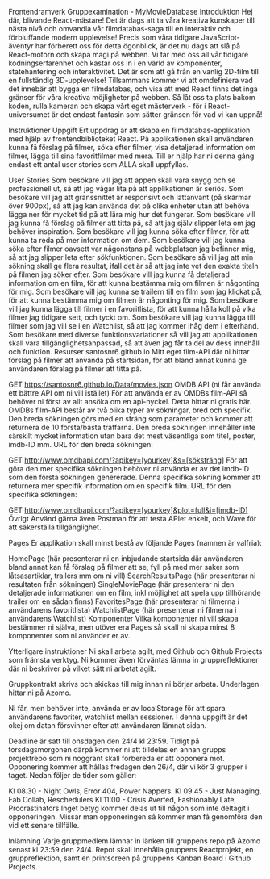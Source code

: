 Frontendramverk Gruppexamination - MyMovieDatabase
Introduktion
Hej där, blivande React-mästare! Det är dags att ta våra kreativa kunskaper till nästa nivå och omvandla vår filmdatabas-saga till en interaktiv och förbluffande modern upplevelse! Precis som våra tidigare JavaScript-äventyr har förberett oss för detta ögonblick, är det nu dags att slå på React-motorn och skapa magi på webben. Vi tar med oss all vår tidigare kodningserfarenhet och kastar oss in i en värld av komponenter, statehantering och interaktivitet. Det är som att gå från en vanlig 2D-film till en fullständig 3D-upplevelse! Tillsammans kommer vi att omdefiniera vad det innebär att bygga en filmdatabas, och visa att med React finns det inga gränser för våra kreativa möjligheter på webben. Så låt oss ta plats bakom koden, rulla kameran och skapa vårt eget mästerverk - för i React-universumet är det endast fantasin som sätter gränsen för vad vi kan uppnå!

Instruktioner
Uppgift
Ert uppdrag är att skapa en filmdatabas-applikation med hjälp av frontendbiblioteket React. På applikationen skall användaren kunna få förslag på filmer, söka efter filmer, visa detaljerad information om filmer, lägga till sina favoritfilmer med mera. Till er hjälp har ni denna gång endast ett antal user stories som ALLA skall uppfyllas.

User Stories
Som besökare vill jag att appen skall vara snygg och se professionell ut, så att jag vågar lita på att applikationen är seriös.
Som besökare vill jag att gränssnittet är responsivt och lättanvänt (på skärmar över 900px), så att jag kan använda det på olika enheter utan att behöva lägga ner för mycket tid på att lära mig hur det fungerar.
Som besökare vill jag kunna få förslag på filmer att titta på, så att jag själv slipper leta om jag behöver inspiration.
Som besökare vill jag kunna söka efter filmer, för att kunna ta reda på mer information om dem.
Som besökare vill jag kunna söka efter filmer oavsett var någonstans på webbplatsen jag befinner mig, så att jag slipper leta efter sökfunktionen.
Som besökare så vill jag att min sökning skall ge flera resultat, ifall det är så att jag inte vet den exakta titeln på filmen jag söker efter.
Som besökare vill jag kunna få detaljerad information om en film, för att kunna bestämma mig om filmen är någonting för mig.
Som besökare vill jag kunna se trailern till en film som jag klickat på, för att kunna bestämma mig om filmen är någonting för mig.
Som besökare vill jag kunna lägga till filmer i en favoritlista, för att kunna hålla koll på vlka filmer jag tidigare sett, och tyckt om.
Som besökare vill jag kunna lägga till filmer som jag vill se i en Watchlist, så att jag kommer ihåg dem i efterhand.
Som besökare med diverse funktionsvariationer så vill jag att applikationen skall vara tillgänglighetsanpassad, så att även jag får ta del av dess innehåll och funktion.
Resurser
santosnr6.github.io
Mitt eget film-API där ni hittar förslag på filmer att använda på startsidan, för att bland annat kunna ge användaren föralag på filmer att titta på.

GET https://santosnr6.github.io/Data/movies.json
OMDB API (ni får använda ett bättre API om ni vill istället)
För att använda er av OMDBs film-API så behöver ni först av allt ansöka om en api-nyckel. Detta hittar ni gratis här. OMDBs film-API består av två olika typer av sökningar, bred och specifik. Den breda sökningen görs med en sträng som parameter och kommer att returnera de 10 första/bästa träffarna. Den breda sökningen innehåller inte särskilt mycket information utan bara det mest väsentliga som titel, poster, imdb-ID mm. URL för den breda sökningen:

GET http://www.omdbapi.com/?apikey=[yourkey]&s=[söksträng]
För att göra den mer specifika sökningen behöver ni använda er av det imdb-ID som den första sökningen genererade. Denna specifika sökning kommer att returnera mer specifik information om en specifik film. URL för den specifika sökningen:

GET http://www.omdbapi.com/?apikey=[yourkey]&plot=full&i=[imdb-ID]
Övrigt
Använd gärna även Postman för att testa APIet enkelt, och Wave för att säkerställa tillgänglighet.

Pages
Er applikation skall minst bestå av följande Pages (namnen är valfria):

HomePage (här presenterar ni en inbjudande startsida där användaren bland annat kan få förslag på filmer att se, fyll på med mer saker som låtsasartiklar, trailers mm om ni vill)
SearchResultsPage (här presenterar ni resultaten från sökningen)
SingleMoviePage (här presenterar ni den detaljerade informationen om en film, inkl möjlighet att spela upp tillhörande trailer om en sådan finns)
FavoritesPage (här presenterar ni filmerna i användarens favoritlista)
WatchlistPage (här presenterar ni filmerna i användarens Watchlist)
Komponenter
Vilka komponenter ni vill skapa bestämmer ni själva, men utöver era Pages så skall ni skapa minst 8 komponenter som ni använder er av.

Ytterligare instruktioner
Ni skall arbeta agilt, med Github och Github Projects som främsta verktyg. Ni kommer även förväntas lämna in gruppreflektioner där ni beskriver på vilket sätt ni arbetat agilt.

Gruppkontrakt skrivs och skickas till mig innan ni börjar arbeta. Underlagen hittar ni på Azomo.

Ni får, men behöver inte, använda er av localStorage för att spara användarens favoriter, watchlist mellan sessioner. I denna uppgift är det okej om datan försvinner efter att användaren lämnat sidan.

Deadline är satt till onsdagen den 24/4 kl 23:59. Tidigt på torsdagsmorgonen därpå kommer ni att tilldelas en annan grupps projektrepo som ni noggrant skall förbereda er att opponera mot. Opponering kommer att hållas fredagen den 26/4, där vi kör 3 grupper i taget. Nedan följer de tider som gäller:

Kl 08.30 - Night Owls, Error 404, Power Nappers.
Kl 09.45 - Just Managing, Fab Collab, Reschedulers
Kl 11:00 - Crisis Averted, Fashionably Late, Procrastinators
Inget betyg kommer delas ut till någon som inte deltagit i opponeringen. Missar man opponeringen så kommer man få genomföra den vid ett senare tillfälle.

Inlämning
Varje gruppmedlem lämnar in länken till gruppens repo på Azomo senast kl 23:59 den 24/4. Repot skall innehålla gruppens Reactprojekt, en gruppreflektion, samt en printscreen på gruppens Kanban Board i Github Projects.
